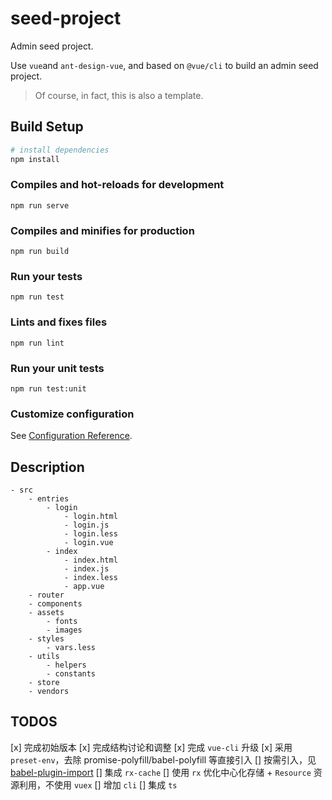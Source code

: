 # seed-project

Admin seed project.

Use `vue`and `ant-design-vue`, and based on `@vue/cli` to build an admin seed project.

> Of course, in fact, this is also a template.

## Build Setup

``` bash
# install dependencies
npm install
```

### Compiles and hot-reloads for development
```
npm run serve
```

### Compiles and minifies for production
```
npm run build
```

### Run your tests
```
npm run test
```

### Lints and fixes files
```
npm run lint
```

### Run your unit tests
```
npm run test:unit
```

### Customize configuration
See [Configuration Reference](https://cli.vuejs.org/config/).

## Description

```
- src
	- entries
		- login
			- login.html
			- login.js
			- login.less
			- login.vue
		- index
			- index.html
			- index.js
			- index.less
			- app.vue
	- router
	- components
	- assets
		- fonts
		- images
	- styles
		- vars.less
	- utils
		- helpers
		- constants
	- store
	- vendors
```

## TODOS

[x] 完成初始版本
[x] 完成结构讨论和调整
[x] 完成 `vue-cli` 升级
[x] 采用 `preset-env`，去除 promise-polyfill/babel-polyfill 等直接引入
[] 按需引入，见[babel-plugin-import](https://github.com/ant-design/babel-plugin-import)
[] 集成 `rx-cache`
[] 使用 `rx` 优化中心化存储 + `Resource` 资源利用，不使用 `vuex`
[] 增加 `cli`
[] 集成 `ts`
